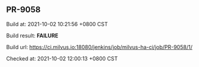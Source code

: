 <h2><a name="pr-9058" class="anchor" href="#pr-9058" rel="nofollow" aria-hidden="true"><span class="octicon octicon-link"></span></a>PR-9058</h2>

<p>Build at: 2021-10-02 10:21:56 +0800 CST</p>

<p>Build result: <strong>FAILURE</strong></p>

<p>Build url: <a href="https://ci.milvus.io:18080/jenkins/job/milvus-ha-ci/job/PR-9058/1/" rel="nofollow">https://ci.milvus.io:18080/jenkins/job/milvus-ha-ci/job/PR-9058/1/</a></p>

<p>Checked at: 2021-10-02 12:00:13 +0800 CST</p>
